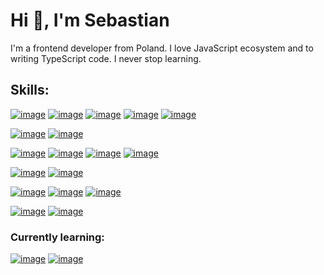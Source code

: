 # Hi :wave:, I'm Sebastian
I'm a frontend developer from Poland. I love JavaScript ecosystem and to writing TypeScript code. I never stop learning.

## Skills:
[![image](https://img.shields.io/badge/-HTML5-red?logo=html5&logoColor=white&style=flat-square)](https://github.com/sebast4an) [![image](https://img.shields.io/badge/-CSS3-blue?logo=css3&logoColor=white&style=flat-square)](https://github.com/sebast4an) [![image](https://img.shields.io/badge/-Sass-bf4080?logo=sass&logoColor=white&style=flat-square)](https://github.com/sebast4an) [![image](https://img.shields.io/badge/-TailwindCSS-06B6D4?logo=TailwindCSS&logoColor=white&style=flat-square)](https://github.com/sebast4an) [![image](https://img.shields.io/badge/-StyledComponents-dd5d87?logo=styled-components&logoColor=white&style=flat-square)](https://github.com/sebast4an)

[![image](https://img.shields.io/badge/-JavaScript-F0DB0F?logo=JavaScript&logoColor=1a1a00&style=flat-square)](https://github.com/sebast4an) [![image](https://img.shields.io/badge/-TypeScript-3178C6?logo=typescript&logoColor=white&style=flat-square)](https://github.com/sebast4an)

[![image](https://img.shields.io/badge/-React-07a9d2?logo=React&logoColor=white&style=flat-square)](https://github.com/sebast4an) [![image](https://img.shields.io/badge/-Redux-764ABC?logo=Redux&logoColor=white&style=flat-square)](https://github.com/sebast4an) [![image](https://img.shields.io/badge/-Svelte-FF3E00?logo=Svelte&logoColor=white&style=flat-square)](https://github.com/sebast4an) [![image](https://img.shields.io/badge/-Next.js-ffffff?logo=next.js&logoColor=black&style=flat-square)](https://github.com/sebast4an)

[![image](https://img.shields.io/badge/-Webpack-1d72b3?logo=webpack&logoColor=white&style=flat-square)](https://github.com/sebast4an) [![image](https://img.shields.io/badge/-Storybook-ff4785?logo=Storybook&logoColor=white&style=flat-square)](https://github.com/sebast4an)


[![image](https://img.shields.io/badge/-npm-CB3837?logo=npm&logoColor=white&style=flat-square)](https://github.com/sebast4an) [![image](https://img.shields.io/badge/-Git-red?logo=git&logoColor=white&style=flat-square)](https://github.com/sebast4an) [![image](https://img.shields.io/badge/-Bash-4EAA25?logo=gnu%20bash&logoColor=white&style=flat-square)](https://github.com/sebast4an) 

[![image](https://img.shields.io/badge/-Figma-ff7262?logo=figma&logoColor=white&style=flat-square)](https://github.com/sebast4an) [![image](https://img.shields.io/badge/-Photoshop-148ad9?logo=Adobe%20Photoshop&logoColor=white&style=flat-square)](https://github.com/sebast4an)


### Currently learning:
[![image](https://img.shields.io/badge/-laravel-f9322d?logo=laravel&logoColor=white&style=flat-square)](https://github.com/sebast4an) 
[![image](https://img.shields.io/badge/-php-777cb3?logo=php&logoColor=white&style=flat-square)](https://github.com/sebast4an) 

